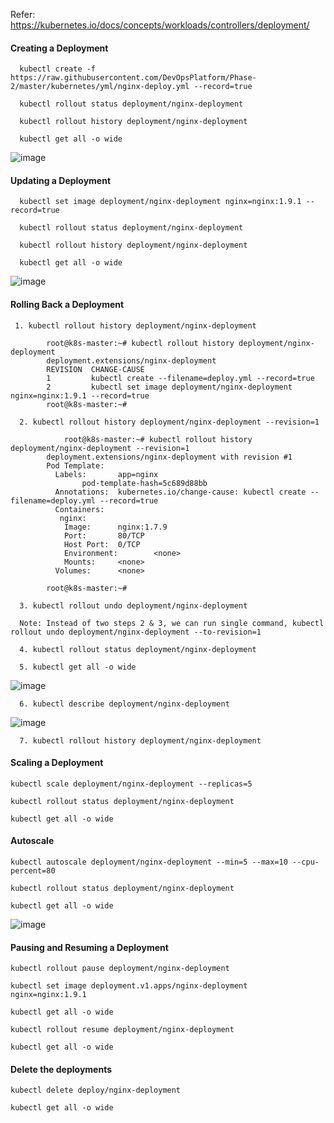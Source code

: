 Refer: https://kubernetes.io/docs/concepts/workloads/controllers/deployment/

#### Creating a Deployment

      kubectl create -f https://raw.githubusercontent.com/DevOpsPlatform/Phase-2/master/kubernetes/yml/nginx-deploy.yml --record=true
      
      kubectl rollout status deployment/nginx-deployment
      
      kubectl rollout history deployment/nginx-deployment
      
      kubectl get all -o wide

![image](https://user-images.githubusercontent.com/24622526/48452960-5d0e4000-e7d7-11e8-9065-c4449d9aa7bc.png)

#### Updating a Deployment

      kubectl set image deployment/nginx-deployment nginx=nginx:1.9.1 --record=true
      
      kubectl rollout status deployment/nginx-deployment
      
      kubectl rollout history deployment/nginx-deployment
      
      kubectl get all -o wide

![image](https://user-images.githubusercontent.com/24622526/48453041-c68e4e80-e7d7-11e8-84dd-1cdfaf985073.png)

#### Rolling Back a Deployment

     1. kubectl rollout history deployment/nginx-deployment
      
            root@k8s-master:~# kubectl rollout history deployment/nginx-deployment
            deployment.extensions/nginx-deployment
            REVISION  CHANGE-CAUSE
            1         kubectl create --filename=deploy.yml --record=true
            2         kubectl set image deployment/nginx-deployment nginx=nginx:1.9.1 --record=true
            root@k8s-master:~#
      
      2. kubectl rollout history deployment/nginx-deployment --revision=1
      
            	root@k8s-master:~# kubectl rollout history deployment/nginx-deployment --revision=1
			deployment.extensions/nginx-deployment with revision #1
			Pod Template:
			  Labels:       app=nginx
					pod-template-hash=5c689d88bb
			  Annotations:  kubernetes.io/change-cause: kubectl create --filename=deploy.yml --record=true
			  Containers:
			   nginx:
				Image:      nginx:1.7.9
				Port:       80/TCP
				Host Port:  0/TCP
				Environment:        <none>
				Mounts:     <none>
			  Volumes:      <none>

			root@k8s-master:~# 
                  
      3. kubectl rollout undo deployment/nginx-deployment
      
      Note: Instead of two steps 2 & 3, we can run single command, kubectl rollout undo deployment/nginx-deployment --to-revision=1
            
      4. kubectl rollout status deployment/nginx-deployment
      
      5. kubectl get all -o wide
      
![image](https://user-images.githubusercontent.com/24622526/48453227-795eac80-e7d8-11e8-9293-dbd96dd9da69.png)

      6. kubectl describe deployment/nginx-deployment 
      
![image](https://user-images.githubusercontent.com/24622526/48453343-00138980-e7d9-11e8-8d5e-46f66ad100d7.png)

      7. kubectl rollout history deployment/nginx-deployment
      
#### Scaling a Deployment

	kubectl scale deployment/nginx-deployment --replicas=5
	
	kubectl rollout status deployment/nginx-deployment
	
	kubectl get all -o wide
	
#### Autoscale

	kubectl autoscale deployment/nginx-deployment --min=5 --max=10 --cpu-percent=80
	
	kubectl rollout status deployment/nginx-deployment
	
	kubectl get all -o wide

![image](https://user-images.githubusercontent.com/24622526/48453497-b9725f00-e7d9-11e8-8952-dcae6e015617.png)

#### Pausing and Resuming a Deployment

	kubectl rollout pause deployment/nginx-deployment
	
	kubectl set image deployment.v1.apps/nginx-deployment nginx=nginx:1.9.1
	
	kubectl get all -o wide

	kubectl rollout resume deployment/nginx-deployment
	
	kubectl get all -o wide

#### Delete the deployments

	kubectl delete deploy/nginx-deployment
	
	kubectl get all -o wide

